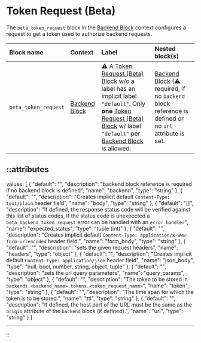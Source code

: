 # Token Request (Beta)

The `beta_token_request` block in the [Backend Block](backend) context configures a request to get a token used to authorize backend requests.

| Block name            | Context                           | Label                                                                                                                                                                                                                       | Nested block(s)                                                                                                      |
|:----------------------|:----------------------------------|:----------------------------------------------------------------------------------------------------------------------------------------------------------------------------------------------------------------------------|:---------------------------------------------------------------------------------------------------------------------|
| `beta_token_request`  | [Backend Block](backend)          | &#9888; A [Token Request (Beta) Block](token_request) w/o a label has an implicit label `"default"`. Only **one** [Token Request (Beta) Block](token_request) w/ label `"default"` per [Backend Block](backend) is allowed. | [Backend Block](backend) (&#9888; required, if no `backend` block reference is defined or no `url` attribute is set. |
<!-- TODO: add available http methods -->

::attributes
---
values: [
  {
    "default": "",
    "description": "backend block reference is required if no backend block is defined",
    "name": "backend",
    "type": "string"
  },
  {
    "default": "",
    "description": "Creates implicit default `Content-Type: text/plain` header field",
    "name": "body",
    "type": "string"
  },
  {
    "default": "[]",
    "description": "If defined, the response status code will be verified against this list of status codes, If the status code is unexpected a `beta_backend_token_request` error can be handled with an `error_handler`",
    "name": "expected_status",
    "type": "tuple (int)"
  },
  {
    "default": "",
    "description": "Creates implicit default `Content-Type: application/x-www-form-urlencoded` header field.",
    "name": "form_body",
    "type": "string"
  },
  {
    "default": "",
    "description": "sets the given request headers",
    "name": "headers",
    "type": "object"
  },
  {
    "default": "",
    "description": "Creates implicit default `Content-Type: application/json` header field",
    "name": "json_body",
    "type": "null, bool, number, string, object, tuple"
  },
  {
    "default": "",
    "description": "sets the url query parameters",
    "name": "query_params",
    "type": "object"
  },
  {
    "default": "",
    "description": "The token to be stored in `backends.<backend_name>.tokens.<token_request_name>`",
    "name": "token",
    "type": "string"
  },
  {
    "default": "",
    "description": "The time span for which the token is to be stored.",
    "name": "ttl",
    "type": "string"
  },
  {
    "default": "",
    "description": "If defined, the host part of the URL must be the same as the `origin` attribute of the `backend` block (if defined).",
    "name": "url",
    "type": "string"
  }
]

---
::
